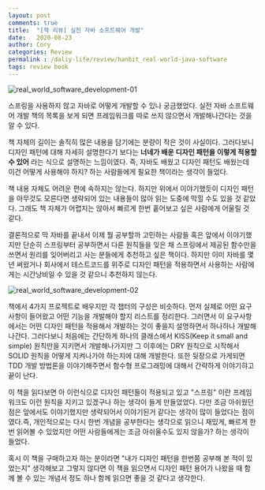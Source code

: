 ```yaml
---
layout: post
comments: true
title:  "[책 리뷰] 실전 자바 소프트웨어 개발"
date:   2020-08-23
author: Cory
categories: Review
permalink : /daliy-life/review/hanbit_real-world-java-software
tags: review book
---
```


<img src="https://lh3.googleusercontent.com/pw/ACtC-3cCnehkVSnmM2LoxywWXEBAvoOyQsbQH0RL2QxaJjZwsgQ40NyEj_q0LhRkSAdcu1bg1y2LYk6H7ysvULNw2eoc0-h-ipt0VYbsk3EtWwXxUi0mt1Ul-lGItS3nxdFx5-kU_fYFUc_RnXtJmwBm1TED=w1350-h1798-no" alt="real_world_software_development-01">

스프링을 사용하지 않고 자바로 어떻게 개발할 수 있나 궁금했었다. 실전 자바 소프트웨어 개발 책의 목록을 보게 되면 프레임워크를 따로 쓰지 않으면서 개발해나간다는 것을 알 수 있다.

책 자체의 길이는 솔직히 많은 내용을 담기에는 분량이 작은 것이 사실이다. 그러다보니 디자인 패턴에 대해 자세히 설명한다기 보다는 __너네가 배운 디자인 패턴을 이렇게 적용할 수 있어__ 라는 식으로 설명하는 느낌이였다. 즉, 자바도 배웠고 디자인 패턴도 배웠는데 이건 어떻게 사용해야 하지? 하는 사람들에게 필요한 책이라는 생각이 들었다.

책 내용 자체도 어려운 편에 속하지는 않는다. 하지만 위에서 이야기했듯이 디자인 패턴을 아무것도 모른다면 생략되어 있는 내용들이 많아 읽는 도중에 막힐 수도 있을 것 같았다. 그래도 책 자체가 어렵지는 않아서 빠르게 한번 훝어보고 싶은 사람에게 어울릴 것 같다.

결론적으로 막 자바를 끝내서 이제 뭘 공부할까 고민하는 사람들 혹은 앞에서 이야기했지만 단순히 스프링부터 공부하면서 다른 원칙들을 잊은 채 스프링에서 제공된 함수만을 쓰면서 원리를 잊어버리고 사는 분들에게 추천하고 싶은 책이다. 하지만 이미 자바를 몇년 써왔거나 회사에서 테스트코드를 위주로 디자인 패턴을 적용하면서 사용하는 사람에게는 시간낭비일 수 있을 것 같으니 추천하지 않는다.

<img src="https://lh3.googleusercontent.com/pw/ACtC-3dIjqywDMVnHV2zbDLqqrVLPFcaJ6_nprfSdQFDHpr-CF_RmmtAVPmVFOdvHw7dsS9kKOEF9b2y0H4-gbl0ehLBm7kjzHSGJTAdjymvNijJUFNP1pm9JSOKscGyeipL16ttFP8074LpEXPtgNEHwWa4=w2398-h1798-no" alt="real_world_software_development-02">

책에서 4가지 프로젝트로 배우지만 각 챕터의 구성은 비슷하다. 먼저 실제로 어떤 요구사항이 들어왔고 어떤 기능을 개발해야 할지 리스트를 정리한다. 그러면서 이 요구사항에서는 어떤 디자인 패턴을 적용해서 개발하는 것이 좋을지 설명하면서 하나하나 개발해 나간다. 그러다보니 처음에는 간단하게 하나의 클래스에서 KISS(Keep it small and simple) 원칙만을 지키면서 개발해나가지만 그 이후에는 DRY 원칙으로 시작해서 SOLID 원칙을 어떻게 지켜나가야 하는지에 대해 개발한다. 또한 뒷장으로 가게되면 TDD 개발 방법론을 이야기해주면서 함수형 프로그래밍에 대해서 간략하게 이야기햐고 끝이 난다.

이 책을 읽다보면 아 이런식으로 디자인 패턴들이 적용되고 있고 "스프링" 이란 프레임워크도 이런 원칙을 지키고 있겠구나 하는 생각이 들게 만들었었다. 다만 조금 아쉬웠던 점은 앞에서도 이야기했지만 생략되어서 이야기된거 같다는 생각이 많이 들었다는 점이였다.즉, 개인적으로는 다시 한번 개념을 공부한다는 생각으로 읽으니 재밌게, 빠르게 한번 읽어볼 수 있었지만 어떤 사람들에게는 조금 아쉬울수도 있지 않을가? 하는 생각이 들었다.

혹시 이 책을 구매하고자 하는 분이라면 "내가 디자인 패턴을 한번쯤 공부해 본 적이 있었는지" 생각해보고 그렇지 않다면 이 책을 읽으면서 디자인 패턴 용어가 나왔을 때 함께 볼 수 있는 개념서 정도 하나 함께 읽으면 좋을 것 같다고 생각한다. 

